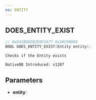 ```yaml
---
ns: ENTITY
---
```

## DOES_ENTITY_EXIST

```c
// 0xD42BD6EB2E0F1677 0x3AC90869
BOOL DOES_ENTITY_EXIST(Entity entity);
```

```
Checks if the Entity exists

NativeDB Introduced: v1207
```

## Parameters
* **entity**:
